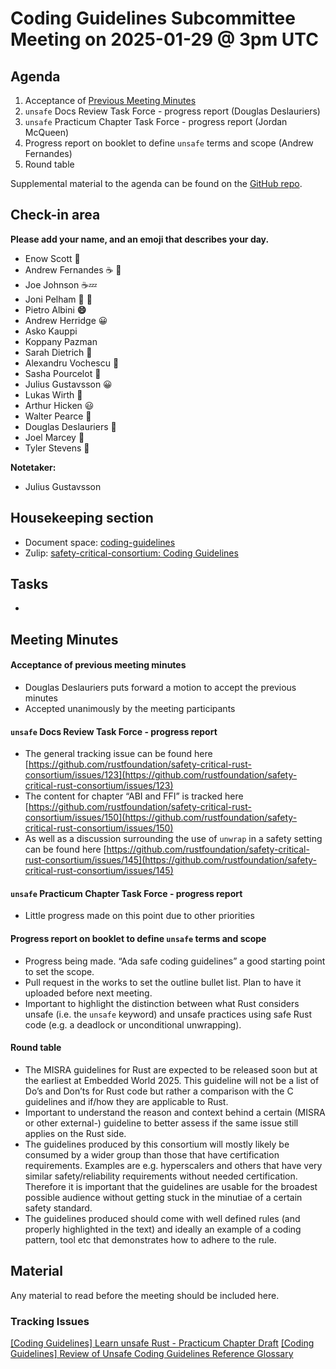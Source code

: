# Coding Guidelines Subcommittee Meeting on 2025-01-29 @ 3pm UTC

## Agenda

1. Acceptance of [Previous Meeting Minutes](../2025-01-15/minutes.md)
2. `unsafe` Docs Review Task Force - progress report (Douglas Deslauriers)
3. `unsafe` Practicum Chapter Task Force - progress report (Jordan McQueen)
4. Progress report on booklet to define `unsafe` terms and scope (Andrew Fernandes)
5. Round table

Supplemental material to the agenda can be found on the [GitHub repo](https://github.com/rustfoundation/safety-critical-rust-consortium/tree/main/subcommittee/coding-guidelines).

## Check-in area

**Please add your name, and an emoji that describes your day.**

* Enow Scott 🙂
* Andrew Fernandes ☕ 🥱
* Joe Johnson ☕💤
* Joni Pelham 🙂 🐶
* Pietro Albini **😄**
* Andrew Herridge 😀
* Asko Kauppi
* Koppany Pazman
* Sarah Dietrich 🙂
* Alexandru Vochescu 🙂
* Sasha Pourcelot 🙂
* Julius Gustavsson 😀
* Lukas Wirth 🙂
* Arthur Hicken 😃
* Walter Pearce 🥸
* Douglas Deslauriers 🙂
* Joel Marcey 🧠
* Tyler Stevens 🙂

**Notetaker:**

* Julius Gustavsson

## Housekeeping section

* Document space: [coding-guidelines](https://github.com/rustfoundation/safety-critical-rust-consortium/tree/main/subcommittee/coding-guidelines)
* Zulip: [safety-critical-consortium: Coding Guidelines](https://rust-lang.zulipchat.com/#narrow/channel/445688-safety-critical-consortium/topic/Coding.20Guidelines)

## Tasks

*

## Meeting Minutes

#### Acceptance of previous meeting minutes

* Douglas Deslauriers puts forward a motion to accept the previous minutes
* Accepted unanimously by the meeting participants

#### `unsafe` Docs Review Task Force \- progress report

*  The general tracking issue can be found here [https://github.com/rustfoundation/safety-critical-rust-consortium/issues/123](https://github.com/rustfoundation/safety-critical-rust-consortium/issues/123)
* The content for chapter “ABI and FFI” is tracked here [https://github.com/rustfoundation/safety-critical-rust-consortium/issues/150](https://github.com/rustfoundation/safety-critical-rust-consortium/issues/150)
* As well as a discussion surrounding the use of `unwrap` in a safety setting can be found here [https://github.com/rustfoundation/safety-critical-rust-consortium/issues/145](https://github.com/rustfoundation/safety-critical-rust-consortium/issues/145)

#### `unsafe` Practicum Chapter Task Force \- progress report

* Little progress made on this point due to other priorities

#### Progress report on booklet to define `unsafe` terms and scope

* Progress being made. “Ada safe coding guidelines” a good starting point to set the scope.
* Pull request in the works to set the outline bullet list. Plan to have it uploaded before next meeting.
* Important to highlight the distinction between what Rust considers unsafe (i.e. the `unsafe` keyword) and
  unsafe practices using safe Rust code (e.g. a deadlock or unconditional unwrapping).

#### Round table

* The MISRA guidelines for Rust are expected to be released soon but at the earliest at Embedded World 2025. This
  guideline will not be a list of Do’s and Don’ts for Rust code but rather a comparison with the C guidelines and
  if/how they are applicable to Rust.
* Important to understand the reason and context behind a certain (MISRA or other external-) guideline to better assess
  if the same issue still applies on the Rust side.
* The guidelines produced by this consortium will mostly likely be consumed by a wider group than those that have
  certification requirements. Examples are e.g. hyperscalers and others that have very similar safety/reliability
  requirements without needed certification. Therefore it is important that the guidelines are usable for the broadest
  possible audience without getting stuck in the minutiae of a certain safety standard.
* The guidelines produced should come with well defined rules (and properly highlighted in the text) and ideally an
  example of a coding pattern, tool etc that demonstrates how to adhere to the rule.

## Material

Any material to read before the meeting should be included here.

### Tracking Issues

[\[Coding Guidelines\] Learn unsafe Rust \- Practicum Chapter Draft](https://github.com/rustfoundation/safety-critical-rust-consortium/issues/122)
[\[Coding Guidelines\] Review of Unsafe Coding Guidelines Reference Glossary](https://github.com/rustfoundation/safety-critical-rust-consortium/issues/123)
